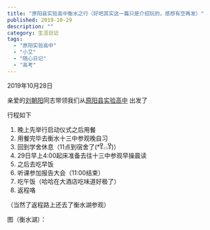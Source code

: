```yaml
---
title: "原阳县实验高中衡水之行（好吧其实这一篇只是介绍玩的，感想有空再发）"
published: 2019-10-29
description: ""
category: 生活日记
tags: 
  - "原阳实验高中"
  - "小艾"
  - "随心日记"
  - "高考"
---
```


2019年10月28日

亲爱的[刘朝阳](http://www.xxatx.com)同志带领我们从[原阳县实验高中](http://www.xxatx.com) 出发了

行程如下

1. 晚上先举行启动仪式之后用餐
2. 用餐完毕去衡水十三中参观晚自习
3. 回到学舍休息（11点到宿舍了(\*꒦ິ⌓꒦ີ)）
4. 29日早上4:00起床准备去往十三中参观早操晨读
5. 之后去吃早饭
6. 听课参加报告大会（11:00结束）
7. 吃午饭（哈哈在大酒店吃味道好极了）
8. 返程咯

（当然了返程路上还去了衡水湖参观）

图（衡水湖）：
